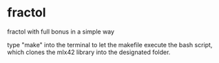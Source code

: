 # fractol

fractol with full bonus in a simple way

type "make" into the terminal to let the makefile execute the bash script, which clones the mlx42 library into the designated folder.
